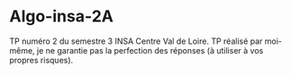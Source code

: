 # Algo-insa-2A
TP numéro 2 du semestre 3 INSA Centre Val de Loire. 
TP réalisé par moi-même, je ne garantie pas la perfection des réponses (à utiliser à vos propres risques).

